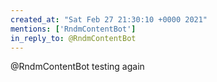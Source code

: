 ```yaml
---
created_at: "Sat Feb 27 21:30:10 +0000 2021"
mentions: ['RndmContentBot']
in_reply_to: @RndmContentBot
---
```


@RndmContentBot testing again